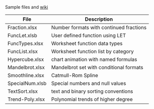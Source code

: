 Sample files and <a href="https://github.com/lhem/excel.wiki.git" title=" ">wiki</a>

| File | Description |
| --- | --- |
| Fraction.xlsx | Number formats with continued fractions|
| FuncLet.xlsb | User defined function using LET |
| FuncTypes.xlsx | Worksheet function data types |
| FuncList.xlsx | Worksheet function list by category |
| Hypercube.xlsx | chart animation with named formulas |
| Mandelbrot.xlsx | Mandelbrot set with conditional formats |
| Smoothline.xlsx | Catmull-Rom Spline
| SpecialNum.xlsb | Special numbers and null values |
| TextSort.xlsx | text and binary sorting conventions |
| Trend-Poly.xlsx | Polynomial trends of higher degree |
